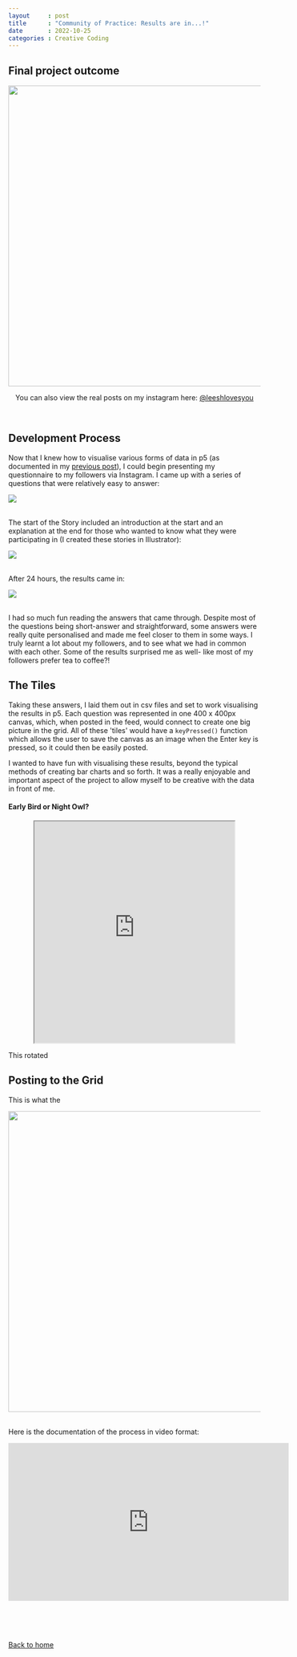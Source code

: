 ```yaml
---
layout     : post
title      : "Community of Practice: Results are in...!"
date       : 2022-10-25
categories : Creative Coding
---
```


<h2> Final project outcome </h2>

<img src="/CoP_img/final.png" style="display: block; margin: 0 auto; height:600px"/>
<p align=center> 
    You can also view the real posts on my instagram here: <a href="https://www.instagram.com/leeshlovesyou/" target="_blank">@leeshlovesyou</a>
</p>

<br>

<h2> Development Process </h2>  

Now that I knew how to visualise various forms of data in p5 (as documented in my <a href="https://elishafitri.github.io/creative/coding/2022/10/20/CoP.html">previous post</a>), I could begin presenting my questionnaire to my followers via Instagram. I came up with a series of questions that were relatively easy to answer:

<img src="/CoP_img/questions.png" style="display: block; margin: 0 auto; width: auto height:600px"/>

<br>

The start of the Story included an introduction at the start and an explanation at the end for those who wanted to know what they were participating in (I created these stories in Illustrator):

<img src="/CoP_img/explanation.png" style="display: block; margin: 0 autO; width auto height:600px"/>

<br>

After 24 hours, the results came in:

<img src="/CoP_img/results.png" style="display: block; margin: 0 auto; width: auto height:500px"/>

<br>

I had so much fun reading the answers that came through. Despite most of the questions being short-answer and straightforward, some answers were really quite personalised and made me feel closer to them in some ways. I truly learnt a lot about my followers, and to see what we had in common with each other. Some of the results surprised me as well- like most of my followers prefer tea to coffee?!

<h2> The Tiles </h2>

Taking these answers, I laid them out in csv files and set to work visualising the results in p5. Each question was represented in one 400 x 400px canvas, which, when posted in the feed, would connect to create one big picture in the grid. All of these 'tiles' would have a `keyPressed()` function which allows the user to save the canvas as an image when the Enter key is pressed, so it could then be easily posted. 

I wanted to have fun with visualising these results, beyond the typical methods of creating bar charts and so forth. It was a really enjoyable and important aspect of the project to allow myself to be creative with the data in front of me.

<h4> Early Bird or Night Owl? </h4>

<iframe width=400 height=442 style="display: block; margin: 0 auto" src="https://editor.p5js.org/elishafitri/full/_k-_NK_Am"></iframe>

This rotated 





<h2> Posting to the Grid </h2>

This is what the 


<img src="/CoP_img/ig feed.PNG" style="display: block; margin: 0 auto; width auto; height:600px"/>

<br>

Here is the documentation of the process in video format:
<iframe width="560" height="315" 
style= display: block; margin: 0 auto;
src="https://www.youtube.com/embed/jRWctgiXcTk" title="YouTube video player" frameborder="0" allow="accelerometer; autoplay; clipboard-write; encrypted-media; gyroscope; picture-in-picture" allowfullscreen></iframe>

<br> <br> <br>

<a href="https://elishafitri.github.io/">Back to home</a>
  

